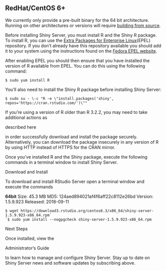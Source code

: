 ## RedHat/CentOS 6+

We currently only provide a pre-built binary for the 64 bit architecture. Running on other architectures or versions will require [building from source](https://github.com/rstudio/shiny-server/wiki/Building-Shiny-Server-from-Source).

Before installing Shiny Server, you must install R and the Shiny R package. To install R, you can use the [Extra Packages for Enterprise Linux](https://fedoraproject.org/wiki/EPEL)(EPEL) repository. If you don’t already have this repository available you should add it to your system using the instructions found on the [Fedora EPEL website](https://fedoraproject.org/wiki/EPEL).

After enabling EPEL you should then ensure that you have installed the version of R available from EPEL. You can do this using the following command:

```
$ sudo yum install R
```





You’ll also need to install the Shiny R package before installing Shiny Server:



```
$ sudo su - \-c "R -e \"install.packages('shiny', repos='https://cran.rstudio.com/')\""
```





If you’re using a version of R older than R 3.2.2, you may need to take additional actions as 

described here

 in order successfully download and install the package securely. Alternatively, you can download the package insecurely in any version of R by using HTTP instead of HTTPS for the CRAN mirror.



Once you’ve installed R and the Shiny package, execute the following commands in a terminal window to install Shiny Server.





Download and Install

To download and install RStudio Server open a terminal window and execute the commands



**64bit**
Size:  45.3 MB MD5: 124aed894021af4f6aff22c8112e26bd Version:  1.5.9.923 Released:  2018-09-11

```
$ wget https://download3.rstudio.org/centos6.3/x86_64/shiny-server-1.5.9.923-x86_64.rpm`
`$ sudo yum install --nogpgcheck shiny-server-1.5.9.923-x86_64.rpm
```





Next Steps

Once installed, view the 

Administrator’s Guide

 to learn how to manage and configure Shiny Server. Stay up to date on Shiny Server news and software updates by subscribing above.